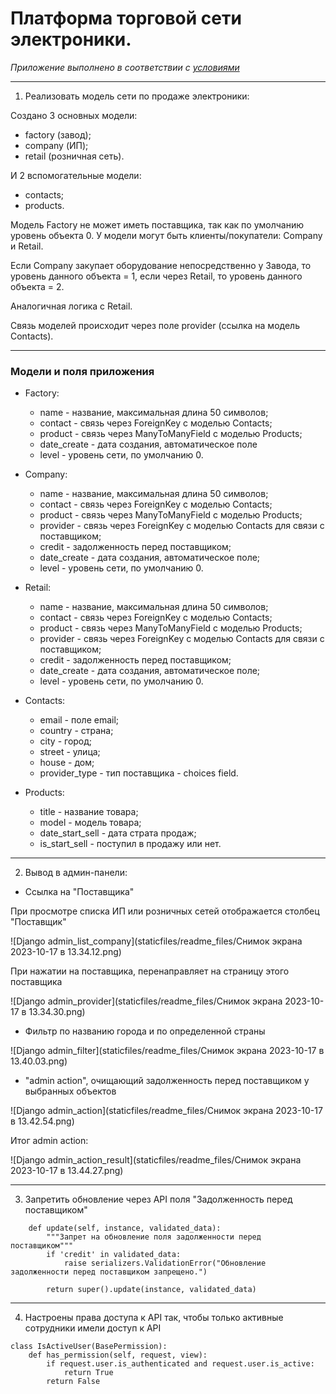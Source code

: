 # Платформа торговой сети электроники.

*Приложение выполнено в соответствии с [условиями](README_task.md)*

---

1. Реализовать модель сети по продаже электроники:

Создано 3 основных модели:
- factory (завод);
- company (ИП);
- retail (розничная сеть).

И 2 вспомогательные модели:
- contacts;
- products.

Модель Factory не может иметь поставщика, так как по умолчанию уровень объекта 0.
У модели могут быть клиенты/покупатели: Company и Retail.

Если Company закупает оборудование непосредственно у Завода, то уровень данного объекта = 1,
если через Retail, то уровень данного объекта = 2.

Аналогичная логика с Retail.

Связь моделей происходит через поле provider (ссылка на модель Contacts).

---
### Модели и поля приложения

- Factory:
  - name - название, максимальная длина 50 символов;
  - contact - связь через ForeignKey с моделью Contacts;
  - product - связь через ManyToManyField с моделью Products;
  - date_create - дата создания, автоматическое поле
  - level - уровень сети, по умолчанию 0.

- Company:
  - name - название, максимальная длина 50 символов;
  - contact - связь через ForeignKey с моделью Contacts;
  - product - связь через ManyToManyField с моделью Products;
  - provider - связь через ForeignKey с моделью Contacts для связи с поставщиком;
  - credit - задолженность перед поставщиком;
  - date_create - дата создания, автоматическое поле;
  - level - уровень сети, по умолчанию 0.

- Retail:
  - name - название, максимальная длина 50 символов;
  - contact - связь через ForeignKey с моделью Contacts;
  - product - связь через ManyToManyField с моделью Products;
  - provider - связь через ForeignKey с моделью Contacts для связи с поставщиком;
  - credit - задолженность перед поставщиком;
  - date_create - дата создания, автоматическое поле;
  - level - уровень сети, по умолчанию 0.

- Contacts:
  - email - поле email;
  - country - страна;
  - city - город;
  - street - улица;
  - house - дом;
  - provider_type - тип поставщика - choices field.

- Products:
  - title - название товара;
  - model - модель товара;
  - date_start_sell - дата страта продаж;
  - is_start_sell - поступил в продажу или нет.

---

2. Вывод в админ-панели:
- Ссылка на "Поставщика"

При просмотре списка ИП или розничных сетей отображается столбец "Поставщик"

![Django admin_list_company](staticfiles/readme_files/Снимок экрана 2023-10-17 в 13.34.12.png)

При нажатии на поставщика, перенаправляет на страницу этого поставщика

![Django admin_provider](staticfiles/readme_files/Снимок экрана 2023-10-17 в 13.34.30.png)

- Фильтр по названию города и по определенной страны

![Django admin_filter](staticfiles/readme_files/Снимок экрана 2023-10-17 в 13.40.03.png)

- "admin action", очищающий задолженность перед поставщиком у выбранных объектов

![Django admin_action](staticfiles/readme_files/Снимок экрана 2023-10-17 в 13.42.54.png)

Итог admin action:

![Django admin_action_result](staticfiles/readme_files/Снимок экрана 2023-10-17 в 13.44.27.png)

---

3. Запретить обновление через API поля "Задолженность перед поставщиком"

```
    def update(self, instance, validated_data):
        """Запрет на обновление поля задолженности перед поставщиком"""
        if 'credit' in validated_data:
            raise serializers.ValidationError("Обновление задолженности перед поставщиком запрещено.")

        return super().update(instance, validated_data)
```

---

4. Настроены права доступа к API так, чтобы только активные сотрудники
имели доступ к API

```
class IsActiveUser(BasePermission):
    def has_permission(self, request, view):
        if request.user.is_authenticated and request.user.is_active:
            return True
        return False
```


